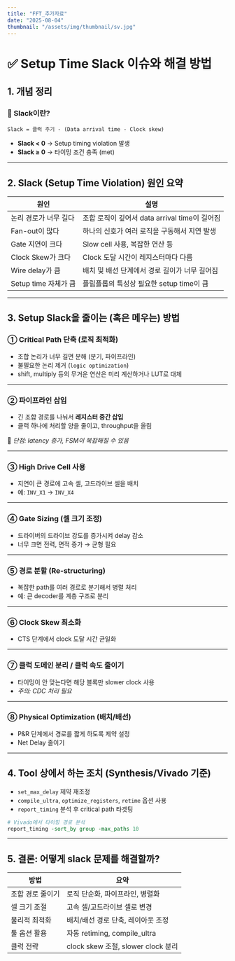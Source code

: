 ```yaml
---
title: "FFT_추가자료"
date: "2025-08-04"
thumbnail: "/assets/img/thumbnail/sv.jpg"
---
```


# ✅ Setup Time Slack 이슈와 해결 방법

## 1. 개념 정리

### 📌 Slack이란?

```
Slack = 클럭 주기 - (Data arrival time - Clock skew)
```

- **Slack < 0** → Setup timing violation 발생
- **Slack ≥ 0** → 타이밍 조건 충족 (met)

---

## 2. Slack (Setup Time Violation) 원인 요약

| 원인 | 설명 |
|------|------|
| 논리 경로가 너무 길다 | 조합 로직이 깊어서 data arrival time이 길어짐 |
| Fan-out이 많다 | 하나의 신호가 여러 로직을 구동해서 지연 발생 |
| Gate 지연이 크다 | Slow cell 사용, 복잡한 연산 등 |
| Clock Skew가 크다 | Clock 도달 시간이 레지스터마다 다름 |
| Wire delay가 큼 | 배치 및 배선 단계에서 경로 길이가 너무 길어짐 |
| Setup time 자체가 큼 | 플립플롭의 특성상 필요한 setup time이 큼 |

---

## 3. Setup Slack을 줄이는 (혹은 메우는) 방법

### ① Critical Path 단축 (로직 최적화)
- 조합 논리가 너무 길면 분해 (분기, 파이프라인)
- 불필요한 논리 제거 (`logic optimization`)
- shift, multiply 등의 무거운 연산은 미리 계산하거나 LUT로 대체

---

### ② 파이프라인 삽입
- 긴 조합 경로를 나눠서 **레지스터 중간 삽입**
- 클럭 하나에 처리할 양을 줄이고, throughput을 올림

📌 *단점: latency 증가, FSM이 복잡해질 수 있음*

---

### ③ High Drive Cell 사용
- 지연이 큰 경로에 고속 셀, 고드라이브 셀을 배치  
- 예: `INV_X1` → `INV_X4`  

---

### ④ Gate Sizing (셀 크기 조정)
- 드라이버의 드라이브 강도를 증가시켜 delay 감소  
- 너무 크면 전력, 면적 증가 → 균형 필요

---

### ⑤ 경로 분할 (Re-structuring)
- 복잡한 path를 여러 경로로 분기해서 병렬 처리  
- 예: 큰 decoder를 계층 구조로 분리

---

### ⑥ Clock Skew 최소화
- CTS 단계에서 clock 도달 시간 균일화

---

### ⑦ 클럭 도메인 분리 / 클럭 속도 줄이기
- 타이밍이 안 맞는다면 해당 블록만 slower clock 사용
- *주의: CDC 처리 필요*

---

### ⑧ Physical Optimization (배치/배선)
- P&R 단계에서 경로를 짧게 하도록 제약 설정  
- Net Delay 줄이기

---

## 4. Tool 상에서 하는 조치 (Synthesis/Vivado 기준)

- `set_max_delay` 제약 재조정
- `compile_ultra`, `optimize_registers`, `retime` 옵션 사용
- `report_timing` 분석 후 critical path 타겟팅

```tcl
# Vivado에서 타이밍 경로 분석
report_timing -sort_by group -max_paths 10
```

---

## 5. 결론: 어떻게 slack 문제를 해결할까?

| 방법 | 요약 |
|------|------|
| 조합 경로 줄이기 | 로직 단순화, 파이프라인, 병렬화 |
| 셀 크기 조절 | 고속 셀/고드라이브 셀로 변경 |
| 물리적 최적화 | 배치/배선 경로 단축, 레이아웃 조정 |
| 툴 옵션 활용 | 자동 retiming, compile_ultra |
| 클럭 전략 | clock skew 조절, slower clock 분리 |